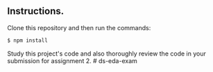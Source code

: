 ## Instructions.

Clone this repository and then run the commands:
~~~bash
$ npm install
~~~
Study this project's code and also thoroughly review the code in your submission for assignment 2.
 #   d s - e d a - e x a m  
 